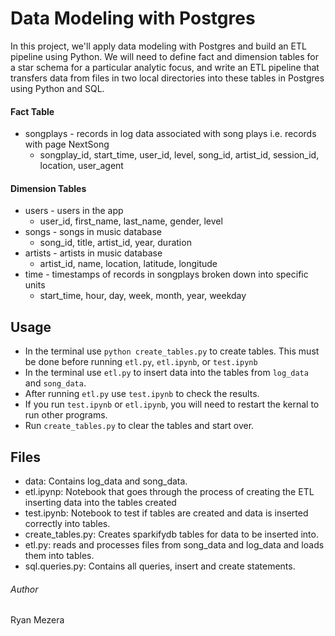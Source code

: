 # Data Modeling with Postgres
In this project, we'll apply data modeling with Postgres and build an ETL pipeline using Python. We will need to define fact and dimension tables for a star schema for a particular analytic focus, and write an ETL pipeline that transfers data from files in two local directories into these tables in Postgres using Python and SQL. 

#### Fact Table
- songplays - records in log data associated with song plays i.e. records with page NextSong
    - songplay_id, start_time, user_id, level, song_id, artist_id, session_id, location, user_agent
    
#### Dimension Tables

- users - users in the app
    - user_id, first_name, last_name, gender, level
- songs - songs in music database
    - song_id, title, artist_id, year, duration
- artists - artists in music database
    - artist_id, name, location, latitude, longitude
- time - timestamps of records in songplays broken down into specific units
    - start_time, hour, day, week, month, year, weekday

## Usage

- In the terminal use `python create_tables.py` to create tables.  This must be done before running `etl.py`, `etl.ipynb`, or `test.ipynb`
- In the terminal use `etl.py` to insert data into the tables from `log_data` and `song_data`.
- After running `etl.py` use `test.ipynb` to check the results.
- If you run `test.ipynb` or `etl.ipynb`, you will need to restart the kernal to run other programs.
- Run `create_tables.py` to clear the tables and start over.


## Files

- data: Contains log_data and song_data.
- etl.ipynp: Notebook that goes through the process of creating the ETL inserting data into the tables created
- test.ipynb: Notebook to test if tables are created and data is inserted correctly into tables.
- create_tables.py: Creates sparkifydb tables for data to be inserted into.
- etl.py: reads and processes files from song_data and log_data and loads them into tables.
- sql.queries.py:  Contains all queries, insert and create statements.


###### Author

Ryan Mezera